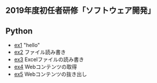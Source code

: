 ## 2019年度初任者研修「ソフトウェア開発」

## Python

- [ex1](ex1/) "hello"
- [ex2](ex2/) ファイル読み書き
- [ex3](ex3/) Excelファイルの読み書き
- [ex4](ex4/) Webコンテンツの取得
- [ex5](ex5/) Webコンテンツの抜き出し
